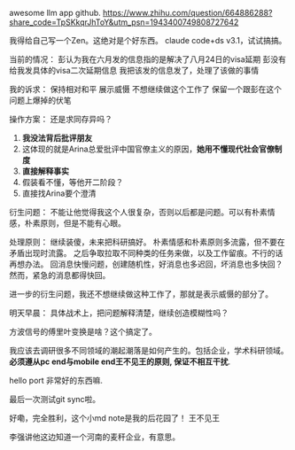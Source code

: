 
awesome llm app github.
https://www.zhihu.com/question/664886288?share_code=TpSKkqrJhToY&utm_psn=1943400749808727642 

我得给自己写一个Zen。这绝对是个好东西。
claude code+ds v3.1，试试搞搞。


当前的情况：
彭认为我在六月发的信息指的是解决了八月24日的visa延期
彭没有给我发具体的visa二次延期信息
我把该发的信息发了，处理了该做的事情


我的诉求：
保持相对和平
展示威慑
不想继续做这个工作了
保留一个跟彭在这个问题上爆掉的伏笔


操作方案：
还是求同存异吗？
1) **我没法背后批评朋友**
2) 这体现的就是Arina总爱批评中国官僚主义的原因，**她用不懂现代社会官僚制度**
3) **直接解释事实**
4) 假装看不懂，等他开二阶段？
5) 直接找Arina要个澄清 


衍生问题：
不能让他觉得我这个人很复杂，否则以后都是问题。可以有朴素情感，朴素原则，但是不能有心眼。


处理原则：
继续装傻，未来把科研搞好。
朴素情感和朴素原则多流露，但不要在矛盾出现时流露。
之后争取拉取不同种类的任务来做，以及工作留痕。不行的话再想办法。
回消息快慢问题，创建随机性，好消息也多迟回，坏消息也多快回？然而，紧急的消息都得快回。

进一步的衍生问题，我还不想继续做这种工作了，那就是表示威慑的部分了。

明天早晨：
具体战术上，把问题解释清楚，继续创造模糊性吗？

方波信号的傅里叶变换是啥？这个搞定了。





我应该去调研很多不同领域的潮起潮落是如何产生的。包括企业，学术科研领域。
**必须遵从pc end与mobile end王不见王的原则, 保证不相互干扰**. 

hello port
非常好的东西嘛. 

最后一次测试git sync啦。

好嘞，完全胜利，这个小md note是我的后花园了！
王不见王

李强讲他这边知道一个河南的麦秆企业，有意思。